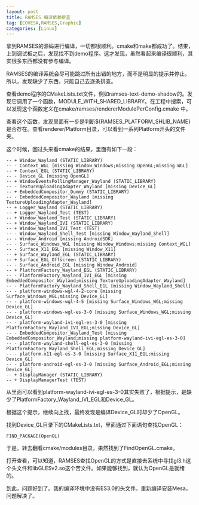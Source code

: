 ```yaml
---
layout: post
title: RAMSES 编译依赖排查
tag: [COVESA,RAMSES,Graphic]
categories: [Linux]
---
```


<!--break-->

拿到RAMSES的源码进行编译，一切都很顺利。cmake和make都成功了。结果，上到调试板之后，发现找不到demo程序。这才发现，虽然看起来编译很顺利，其实很多东西都没有参与编译。



RAMSES的编译系统会尽可能跳过所有出错的地方，而不是明显的提示并停止。所以，发现缺少了东西，只能自己去逐条排查。



查看demo程序的CMakeLists.txt文件，例如ramses-text-demo-shadow的。发现它调用了一个函数，MODULE_WITH_SHARED_LIBRARY。在工程中搜索，可以发现这个函数定义在cmake/ramses/rendererModulePerConfig.cmake 中。



查看这个函数，发现里面有一步是判断${RAMSES_PLATFORM_SHLIB_NAME}是否存在。查看renderer/Platform目录，可以看到一系列Platform开头的文件夹。



这个时候，回过头来看cmake的结果，里面有如下一段：

```
-- + Window_Wayland (STATIC_LIBRARY)
-- - Context_WGL [missing Window_Windows;missing OpenGL;missing WGL]
-- + Context_EGL (STATIC_LIBRARY)
-- - Device_GL [missing OpenGL]
-- + WindowEventsPollingManager_Wayland (STATIC_LIBRARY)
-- - TextureUploadingAdapter_Wayland [missing Device_GL]
-- + EmbeddedCompositor_Dummy (STATIC_LIBRARY)
-- - EmbeddedCompositor_Wayland [missing TextureUploadingAdapter_Wayland]
-- + Logger_Wayland (STATIC_LIBRARY)
-- + Logger_Wayland_Test (TEST)
-- + Window_Wayland_Test (STATIC_LIBRARY)
-- + Window_Wayland_IVI (STATIC_LIBRARY)
-- + Window_Wayland_IVI_Test (TEST)
-- - Window_Wayland_Shell_Test [missing Window_Wayland_Shell]
-- - Window_Android [missing AndroidSDK]
-- - Surface_Windows_WGL [missing Window_Windows;missing Context_WGL]
-- - Surface_X11_EGL [missing Window_X11]
-- + Surface_Wayland_EGL (STATIC_LIBRARY)
-- + Surface_EGL_Offscreen (STATIC_LIBRARY)
-- - Surface_Android_EGL [missing Window_Android]
-- + PlatformFactory_Wayland_EGL (STATIC_LIBRARY)
-- - PlatformFactory_Wayland_IVI_EGL [missing EmbeddedCompositor_Wayland;missing TextureUploadingAdapter_Wayland]
-- - PlatformFactory_Wayland_Shell_EGL [missing Window_Wayland_Shell]
-- - platform-windows-wgl-4-2-core [missing Surface_Windows_WGL;missing Device_GL]
-- - platform-windows-wgl-4-5 [missing Surface_Windows_WGL;missing Device_GL]
-- - platform-windows-wgl-es-3-0 [missing Surface_Windows_WGL;missing Device_GL]
-- - platform-wayland-ivi-egl-es-3-0 [missing PlatformFactory_Wayland_IVI_EGL;missing Device_GL]
-- - EmbeddedCompositor_Wayland_Test [missing EmbeddedCompositor_Wayland;missing platform-wayland-ivi-egl-es-3-0]
-- - platform-wayland-shell-egl-es-3-0 [missing PlatformFactory_Wayland_Shell_EGL;missing Device_GL]
-- - platform-x11-egl-es-3-0 [missing Surface_X11_EGL;missing Device_GL]
-- - platform-android-egl-es-3-0 [missing Surface_Android_EGL;missing Device_GL]
-- + DisplayManager (STATIC_LIBRARY)
-- + DisplayManagerTest (TEST)
```

从里面可以看到platform-wayland-ivi-egl-es-3-0其实失败了，根据提示，是缺少了PlatformFactory_Wayland_IVI_EGL和Device_GL。

根据这个提示，继续向上找，最终发现是编译Device_GL时却少了OpenGL。



找到Device_GL目录下的CMakeLists.txt，里面通过下面语句查找OpenGL：

```
FIND_PACKAGE(OpenGL)
```



于是，转去翻看cmake/modules目录，果然找到了FindOpenGL.cmake。

打开查看，可以知道，RAMSES查找OpenGL的方式是直接去系统中寻找gl3.h这个头文件和libGLESv2.so这个苦文件。如果能够找到，就认为OpenGL是就绪的。



到此，问题好到了。我的编译环境中没有ES3.0的头文件。重新编译安装Mesa，问题解决了。
